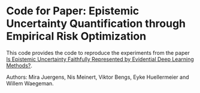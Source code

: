 # Code for Paper: Epistemic Uncertainty Quantification through Empirical Risk Optimization

This code provides the code to reproduce the experiments from the paper [Is Epistemic Uncertainty Faithfully Represented by Evidential Deep Learning Methods?](https://arxiv.org/abs/2402.09056). 

Authors: Mira Juergens, Nis Meinert, Viktor Bengs, Eyke Huellermeier and Willem Waegeman.